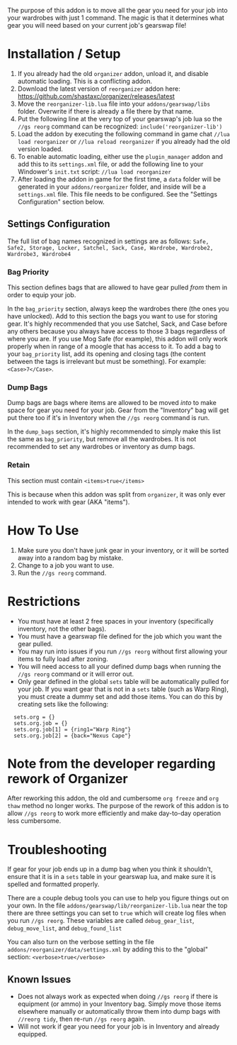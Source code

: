The purpose of this addon is to move all the gear you need for your job into your wardrobes with just 1 command. The magic is that it determines what gear you will need based on your current job's gearswap file!

# Installation / Setup
1. If you already had the old `organizer` addon, unload it, and disable automatic loading. This is a conflicting addon.
2. Download the latest version of `reorganizer` addon here: https://github.com/shastaxc/organizer/releases/latest
3. Move the `reorganizer-lib.lua` file into your `addons/gearswap/libs` folder. Overwrite if there is already a file there by that name.
4. Put the following line at the very top of your gearswap's job lua so the `//gs reorg` command can be recognized: `include('reorganizer-lib')`
5. Load the addon by executing the following command in game chat `//lua load reorganizer` or `//lua reload reorganizer` if you already had the old version loaded.
6. To enable automatic loading, either use the `plugin_manager` addon and add this to its `settings.xml` file, or add the following line to your Windower's `init.txt` script: `//lua load reorganizer`
7. After loading the addon in game for the first time, a `data` folder will be generated in your `addons/reorganizer` folder, and inside will be a `settings.xml` file. This file needs to be configured. See the "Settings Configuration" section below.

## Settings Configuration
The full list of bag names recognized in settings are as follows:
`Safe, Safe2, Storage, Locker, Satchel, Sack, Case, Wardrobe, Wardrobe2, Wardrobe3, Wardrobe4`

### Bag Priority
This section defines bags that are allowed to have gear pulled *from* them in order to equip your job.

In the `bag_priority` section, always keep the wardrobes there (the ones you have unlocked). Add to this section the bags you want to use for storing gear. It's highly recommended that you use Satchel, Sack, and Case before any others because you always have access to those 3 bags regardless of where you are. If you use Mog Safe (for example), this addon will only work properly when in range of a moogle that has access to it. To add a bag to your `bag_priority` list, add its opening and closing tags (the content between the tags is irrelevant but must be something). For example: `<Case>7</Case>`.

### Dump Bags
Dump bags are bags where items are allowed to be moved *into* to make space for gear you need for your job. Gear from the "Inventory" bag will get put there too if it's in Inventory when the `//gs reorg` command is run.

In the `dump_bags` section, it's highly recommended to simply make this list the same as `bag_priority`, but remove all the wardrobes. It is not recommended to set any wardrobes or inventory as dump bags.

### Retain
This section must contain `<items>true</items>`

This is because when this addon was split from `organizer`, it was only ever intended to work with gear (AKA "items").

# How To Use
1. Make sure you don't have junk gear in your inventory, or it will be sorted away into a random bag by mistake.
2. Change to a job you want to use.
3. Run the `//gs reorg` command.

# Restrictions
* You must have at least 2 free spaces in your inventory (specifically inventory, not the other bags).
* You must have a gearswap file defined for the job which you want the gear pulled.
* You may run into issues if you run `//gs reorg` without first allowing your items to fully load after zoning.
* You will need access to all your defined dump bags when running the `//gs reorg` command or it will error out.
* Only gear defined in the global `sets` table will be automatically pulled for your job. If you want gear that is not in a `sets` table (such as Warp Ring), you must create a dummy set and add those items. You can do this by creating sets like the following:
```
  sets.org = {}
  sets.org.job = {}
  sets.org.job[1] = {ring1="Warp Ring"}
  sets.org.job[2] = {back="Nexus Cape"}
```

# Note from the developer regarding rework of Organizer

After reworking this addon, the old and cumbersome `org freeze` and `org thaw` method no longer works. The purpose of the rework of this addon is to allow `//gs reorg` to work more efficiently and make day-to-day operation less cumbersome. 

# Troubleshooting
If gear for your job ends up in a dump bag when you think it shouldn't, ensure that it is in a `sets` table in your gearswap lua, and make sure it is spelled and formatted properly.

There are a couple debug tools you can use to help you figure things out on your own. In the file `addons/gearswap/lib/reorganizer-lib.lua` near the top there are three settings you can set to `true` which will create log files when you run `//gs reorg`. These variables are called `debug_gear_list`, `debug_move_list`, and `debug_found_list`

You can also turn on the verbose setting in the file `addons/reorganizer/data/settings.xml` by adding this to the "global" section: `<verbose>true</verbose>`

## Known Issues
* Does not always work as expected when doing `//gs reorg` if there is equipment (or ammo) in your Inventory bag. Simply move those items elsewhere manually or automatically throw them into dump bags with `//reorg tidy`, then re-run `//gs reorg` again.
* Will not work if gear you need for your job is in Inventory and already equipped.
